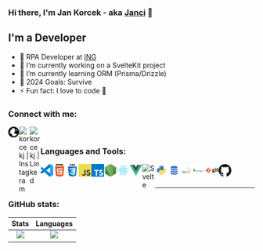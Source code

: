 ### Hi there, I'm Jan Korcek - aka [Janci][git-hub] 👋

## I'm a Developer

- 💼 RPA Developer at [ING](https://www.ing.com/Home.htm)
- 🔭 I’m currently working on a SvelteKit project
- 🌱 I’m currently learning ORM (Prisma/Drizzle)
- 🥅 2024 Goals: Survive
- ⚡ Fun fact: I love to code 🤣

### Connect with me:

[<img align="left" alt="korcekj | GitHub" width="22px" src="https://raw.githubusercontent.com/iconic/open-iconic/master/svg/globe.svg" />][git-hub]
[<img align="left" alt="korcekj | Instagram" width="22px" src="https://cdn.jsdelivr.net/npm/simple-icons@v3/icons/instagram.svg" />][instagram]
[<img align="left" alt="korcekj | Linked" width="22px" src="https://cdn.jsdelivr.net/npm/simple-icons@v3/icons/linkedin.svg" />][linked-in]

<br />

### Languages and Tools:

[<img align="left" alt="Visual Studio Code" width="26px" src="https://raw.githubusercontent.com/github/explore/80688e429a7d4ef2fca1e82350fe8e3517d3494d/topics/visual-studio-code/visual-studio-code.png" />][git-hub]
[<img align="left" alt="HTML5" width="26px" src="https://raw.githubusercontent.com/github/explore/80688e429a7d4ef2fca1e82350fe8e3517d3494d/topics/html/html.png" />][git-hub]
[<img align="left" alt="CSS3" width="26px" src="https://raw.githubusercontent.com/github/explore/80688e429a7d4ef2fca1e82350fe8e3517d3494d/topics/css/css.png" />][git-hub]
[<img align="left" alt="JavaScript" width="26px" src="https://raw.githubusercontent.com/github/explore/80688e429a7d4ef2fca1e82350fe8e3517d3494d/topics/javascript/javascript.png" />][git-hub]
[<img align="left" alt="JavaScript" width="26px" src="https://raw.githubusercontent.com/github/explore/80688e429a7d4ef2fca1e82350fe8e3517d3494d/topics/typescript/typescript.png" />][git-hub]
[<img align="left" alt="Node.js" width="26px" src="https://raw.githubusercontent.com/github/explore/80688e429a7d4ef2fca1e82350fe8e3517d3494d/topics/nodejs/nodejs.png" />][git-hub]
[<img align="left" alt="React" width="26px" src="https://raw.githubusercontent.com/github/explore/80688e429a7d4ef2fca1e82350fe8e3517d3494d/topics/react/react.png" />][git-hub]
[<img align="left" alt="Vue" width="26px" src="https://raw.githubusercontent.com/github/explore/80688e429a7d4ef2fca1e82350fe8e3517d3494d/topics/vue/vue.png" />][git-hub]
[<img align="left" alt="Svelte" width="26px" src="https://avatars.githubusercontent.com/u/23617963?s=48&v=4" />][git-hub]
[<img align="left" alt="Python" width="26px" src="https://raw.githubusercontent.com/github/explore/80688e429a7d4ef2fca1e82350fe8e3517d3494d/topics/python/python.png" />][git-hub]
[<img align="left" alt="SQL" width="26px" src="https://raw.githubusercontent.com/github/explore/80688e429a7d4ef2fca1e82350fe8e3517d3494d/topics/sql/sql.png" />][git-hub]
[<img align="left" alt="MySQL" width="26px" src="https://raw.githubusercontent.com/github/explore/80688e429a7d4ef2fca1e82350fe8e3517d3494d/topics/mysql/mysql.png" />][git-hub]
[<img align="left" alt="MongoDB" width="26px" src="https://raw.githubusercontent.com/github/explore/80688e429a7d4ef2fca1e82350fe8e3517d3494d/topics/mongodb/mongodb.png" />][git-hub]
[<img align="left" alt="Git" width="26px" src="https://raw.githubusercontent.com/github/explore/80688e429a7d4ef2fca1e82350fe8e3517d3494d/topics/git/git.png" />][git-hub]
[<img align="left" alt="GitHub" width="26px" src="https://raw.githubusercontent.com/github/explore/78df643247d429f6cc873026c0622819ad797942/topics/github/github.png" />][git-hub]

<br />
<br />

---

### GitHub stats:

|                                                                  Stats                                                                   |                                                                Languages                                                                 |
| :--------------------------------------------------------------------------------------------------------------------------------------: | :--------------------------------------------------------------------------------------------------------------------------------------: |
| ![](https://github-readme-stats.vercel.app/api?username=korcekj&show_icons=true&include_all_commits=true&theme=dracula&hide_border=true) | ![](https://github-readme-stats.vercel.app/api/top-langs/?username=korcekj&layout=compact&theme=dracula&hide_border=true&langs_count=10) |

[git-hub]: https://github.com/korcekj
[instagram]: https://www.instagram.com/jan.korcek
[linked-in]: https://www.linkedin.com/in/j%C3%A1n-kor%C4%8Dek/
